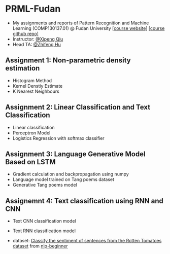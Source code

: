 # PRML-Fudan
- My assignments and reports of Pattern Recognition and Machine Learning (COMP130137.01) @ Fudan University
  [[course website]](<http://zfhu.ac.cn/PRML-Spring19-Fudan/>) [[course github repo]](<https://github.com/ichn-hu/PRML-Spring19-Fudan>)
- Instructor: [@Xipeng Qiu](https://github.com/xpqiu)
- Head TA: [@Zhifeng Hu](https://github.com/ichn-hu)

## Assignment 1: Non-parametric density estimation
- Histogram Method
- Kernel Denstiy Estimate
- K Nearest Neighbours

## Assignment 2: Linear Classification and Text Classification
- Linear classification
- Perceptron Model
- Logistics Regression with softmax classifier

## Assignment 3: Language Generative Model Based on LSTM

- Gradient calculation and backpropagation using numpy
- Language model trained on Tang poems dataset
- Generative Tang poems model

## Assignemnt 4: Text classification using RNN and CNN

- Text CNN classification model
- Text RNN classification model

- dataset: [Classify the sentiment of sentences from the Rotten Tomatoes dataset](https://www.kaggle.com/c/sentiment-analysis-on-movie-reviews) from [nlp-beginner](<https://github.com/FudanNLP/nlp-beginner>)

